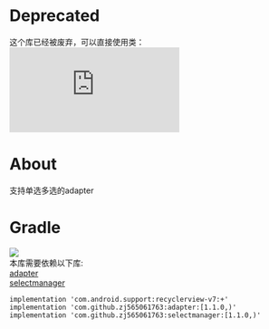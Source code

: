 # Deprecated
这个库已经被废弃，可以直接使用类：![AdapterSelectManager](https://github.com/zj565061763/adapter-selectable/blob/master/lib/src/main/java/com/sd/lib/adapter/selectable/AdapterSelectManager.java)

# About
支持单选多选的adapter

# Gradle
[![](https://jitpack.io/v/zj565061763/adapter-selectable.svg)](https://jitpack.io/#zj565061763/adapter-selectable)
<br>
本库需要依赖以下库:
<br>
[adapter](https://github.com/zj565061763/adapter)
<br>
[selectmanager](https://github.com/zj565061763/selectmanager)
```
implementation 'com.android.support:recyclerview-v7:+'
implementation 'com.github.zj565061763:adapter:[1.1.0,)'
implementation 'com.github.zj565061763:selectmanager:[1.1.0,)'
```
